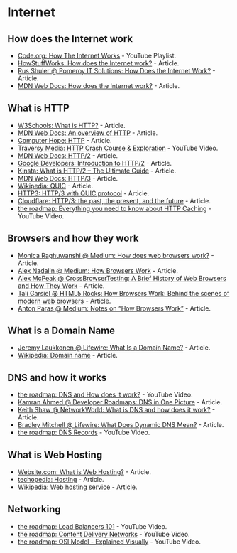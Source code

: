 # Internet

## How does the Internet work

* [Code.org: How The Internet Works](https://www.youtube.com/playlist?list=PLzdnOPI1iJNfMRZm5DDxco3UdsFegvuB7) - YouTube Playlist.
* [HowStuffWorks: How does the Internet work?](https://computer.howstuffworks.com/internet/basics/internet.htm) - Article.
* [Rus Shuler @ Pomeroy IT Solutions: How Does the Internet Work?](https://web.stanford.edu/class/msande91si/www-spr04/readings/week1/InternetWhitepaper.htm) - Article.
* [MDN Web Docs: How does the Internet work?](https://developer.mozilla.org/en-US/docs/Learn/Common_questions/How_does_the_Internet_work) - Article.

## What is HTTP

* [W3Schools: What is HTTP?](https://www.w3schools.com/whatis/whatis_http.asp) - Article.
* [MDN Web Docs: An overview of HTTP](https://developer.mozilla.org/en-US/docs/Web/HTTP/Overview) - Article.
* [Computer Hope: HTTP](https://www.computerhope.com/jargon/h/http.htm) - Article.
* [Traversy Media: HTTP Crash Course & Exploration](https://youtu.be/iYM2zFP3Zn0) - YouTube Video.
* [MDN Web Docs: HTTP/2](https://developer.mozilla.org/en-US/docs/Glossary/HTTP_2) - Article.
* [Google Developers: Introduction to HTTP/2](https://developers.google.com/web/fundamentals/performance/http2) - Article.
* [Kinsta: What is HTTP/2 – The Ultimate Guide](https://kinsta.com/learn/what-is-http2/) - Article.
* [MDN Web Docs: HTTP/3](https://developer.mozilla.org/en-US/docs/Glossary/HTTP_3) - Article.
* [Wikipedia: QUIC](https://en.wikipedia.org/wiki/QUIC) - Article.
* [HTTP3: HTTP/3 with QUIC protocol](https://http3.net/) - Article.
* [Cloudflare: HTTP/3: the past, the present, and the future](https://blog.cloudflare.com/http3-the-past-present-and-future/) - Article.
* [the roadmap: Everything you need to know about HTTP Caching](https://youtu.be/HiBDZgTNpXY) - YouTube Video.

## Browsers and how they work

* [Monica Raghuwanshi @ Medium: How does web browsers work?](https://medium.com/@monica1109/how-does-web-browsers-work-c95ad628a509) - Article.
* [Alex Nadalin @ Medium: How Browsers Work](https://medium.com/free-code-camp/web-application-security-understanding-the-browser-5305ed2f1dac) - Article.
* [Alex McPeak @ CrossBrowserTesting: A Brief History of Web Browsers and How They Work](https://crossbrowsertesting.com/blog/test-automation/history-of-web-browsers/) - Article.
* [Tali Garsiel @ HTML5 Rocks: How Browsers Work: Behind the scenes of modern web browsers](https://www.html5rocks.com/en/tutorials/internals/howbrowserswork/) - Article.
* [Anton Paras @ Medium: Notes on “How Browsers Work”](https://codeburst.io/how-browsers-work-6350a4234634) - Article.

## What is a Domain Name

* [Jeremy Laukkonen @ Lifewire: What Is a Domain Name?](https://www.lifewire.com/what-is-a-domain-name-2483189) - Article.
* [Wikipedia: Domain name](https://en.wikipedia.org/wiki/Domain_name) - Article.

## DNS and how it works

* [the roadmap: DNS and How does it work?](https://youtu.be/Wj0od2ag5sk) - YouTube Video.
* [Kamran Ahmed @ Developer Roadmaps: DNS in One Picture](https://roadmap.sh/guides/dns-in-one-picture) - Article.
* [Keith Shaw @ NetworkWorld: What is DNS and how does it work?](https://www.networkworld.com/article/3268449/what-is-dns-and-how-does-it-work.html) - Article.
* [Bradley Mitchell @ Lifewire: What Does Dynamic DNS Mean?](https://www.lifewire.com/definition-of-dynamic-dns-816294) - Article.
* [the roadmap: DNS Records](https://youtu.be/7lxgpKh_fRY) - YouTube Video.

## What is Web Hosting

* [Website.com: What is Web Hosting?](https://www.website.com/beginnerguide/webhosting/6/1/what-is-web-hosting) - Article.
* [techopedia: Hosting](https://www.techopedia.com/definition/29023/web-hosting) - Article.
* [Wikipedia: Web hosting service](https://en.wikipedia.org/wiki/Web_hosting_service) - Article.

## Networking

* [the roadmap: Load Balancers 101](https://youtu.be/galcDRNd5Ow) - YouTube Video.
* [the roadmap: Content Delivery Networks](https://youtu.be/6DXEPcXKQNY) - YouTube Video.
* [the roadmap: OSI Model - Explained Visually](https://youtu.be/dV8mjZd1OtU) - YouTube Video.
